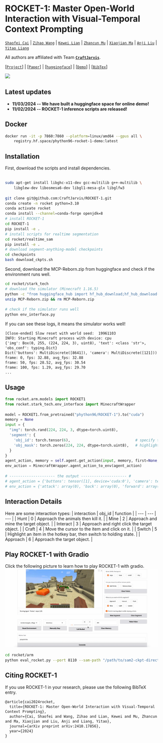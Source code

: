 # ROCKET-1: Master Open-World Interaction with Visual-Temporal Context Prompting

[`Shaofei Cai`](https://phython96.github.io/) | [`Zihao Wang`](https://zhwang4ai.github.io/) | [`Kewei Lian`](https://kevin-lkw.github.io/) | [`Zhancun Mu`](https://zhancunmu.owlstown.net/) | [`Xiaojian Ma`](https://jeasinema.github.io/) | [`Anji Liu`](https://liuanji.github.io/) | [`Yitao Liang`](https://scholar.google.com/citations?user=KVzR1XEAAAAJ&hl=zh-CN&oi=ao)

All authors are affiliated with Team **[`CraftJarvis`](https://craftjarvis.github.io/)**. 

[[`Project`](https://craftjarvis.github.io/ROCKET-1/)] | [[`Paper`](https://arxiv.org/abs/2410.17856)] | [[`huggingface`](https://huggingface.co/papers/2410.17856)] | [[`Demo`](https://huggingface.co/spaces/phython96/ROCKET-1-DEMO)] | [[`BibTex`](#citig_rocket)] 

![](rocket/assets/teaser.png)


## Latest updates

- **11/03/2024 -- We have built a huggingface space for online demo!**
- **11/02/2024 -- ROCKET-1 inference scripts are released!**

## Docker

```sh
docker run -it -p 7860:7860 --platform=linux/amd64 --gpus all \
	registry.hf.space/phython96-rocket-1-demo:latest 
```

## Installation

First, download the scripts and install dependencies. 

```sh

sudo apt-get install libghc-x11-dev gcc-multilib g++-multilib \
    libglew-dev libosmesa6-dev libgl1-mesa-glx libglfw3

git clone git@github.com:CraftJarvis/ROCKET-1.git
conda create -n rocket python=3.10
conda activate rocket
conda install --channel=conda-forge openjdk=8
# install ROCKET-1
cd ROCKET-1
pip install -e .
# install scripts for realtime segmentation
cd rocket/realtime_sam
pip install -e .
# download segment-anything-model checkpoints
cd checkpoints
bash download_ckpts.sh
```

Second, download the MCP-Reborn.zip from huggingface and check if the environment runs well. 

```sh
cd rocket/stark_tech
# download the simulator (Minecraft 1.16.5)
python -c "from huggingface_hub import hf_hub_download;hf_hub_download(repo_id='phython96/ROCKET-MCP-Reborn', filename='MCP-Reborn.zip', local_dir='.')"
unzip MCP-Reborn.zip && rm MCP-Reborn.zip

# check if the simulator runs well
python env_interface.py
```

If you can see these logs, it means the simulator works well!
```
[Close-ended] Slow reset with world seed:  19961103
INFO: Starting Minecraft process with device: cpu
{'img': Box(0, 255, (224, 224, 3), uint8), 'text': <class 'str'>, 'obs_conf': typing.Dict}
Dict('buttons': MultiDiscrete([8641]), 'camera': MultiDiscrete([121]))
frame: 0, fps: 32.88, avg_fps: 32.88
frame: 50, fps: 28.52, avg_fps: 30.54
frame: 100, fps: 1.29, avg_fps: 29.70
...
```


## Usage
```python
from rocket.arm.models import ROCKET1
from rocket.stark_tech.env_interface import MinecraftWrapper

model = ROCKET1.from_pretrained("phython96/ROCKET-1").to("cuda")
memory = None
input = {
  "img": torch.rand(224, 224, 3, dtype=torch.uint8), 
  'segment': {
    'obj_id': torch.tensor(6),                              # specify the interaction type
    'obj_mask': torch.zeros(224, 224, dtype=torch.uint8),   # highlight the regions of interest
  }
}
agent_action, memory = self.agent.get_action(input, memory, first=None, input_shape="*")
env_action = MinecraftWrapper.agent_action_to_env(agent_action)

# --------------------- the output --------------------- #
# agent_action = {'buttons': tensor([1], device='cuda:0'), 'camera': tensor([54], device='cuda:0')}
# env_action = {'attack': array(0), 'back': array(0), 'forward': array(0), 'jump': array(0), 'left': array(0), 'right': array(0), 'sneak': array(0), 'sprint': array(0), 'use': array(0), 'drop': array(0), 'inventory': array(0), 'hotbar.1': array(0), 'hotbar.2': array(0), 'hotbar.3': array(0), 'hotbar.4': array(0), 'hotbar.5': array(0), 'hotbar.6': array(0), 'hotbar.7': array(0), 'hotbar.8': array(0), 'hotbar.9': array(0), 'camera': array([-0.61539427, 10.        ])}
```

## Interaction Details

Here are some interaction types:
| interaction | obj_id | function | 
| --- | --- | --- |
| Hunt     | 0 | Approach the animals then kill it. | 
| Mine     | 2 | Approach and mine the target object. |
| Interact | 3 | Approach and right click the target object. | 
| Craft    | 4 | Move the cursor to the item and click on it. |
| Switch   | 5 | Highlight an item in the hotkey bar, then switch to holding state. | 
| Approach | 6 | Approach the target object. |

## Play ROCKET-1 with Gradio
Click the following picture to learn how to play ROCKET-1 with gradio. 
[![](rocket/assets/gradio.png)](https://www.youtube.com/embed/qXLWw81p-Y0)

```sh
cd rocket/arm
python eval_rocket.py --port 8110 --sam-path "/path/to/sam2-ckpt-directory"
```


## Citing ROCKET-1
If you use ROCKET-1 in your research, please use the following BibTeX entry. 

```
@article{cai2024rocket,
  title={ROCKET-1: Master Open-World Interaction with Visual-Temporal Context Prompting},
  author={Cai, Shaofei and Wang, Zihao and Lian, Kewei and Mu, Zhancun and Ma, Xiaojian and Liu, Anji and Liang, Yitao},
  journal={arXiv preprint arXiv:2410.17856},
  year={2024}
}
```
